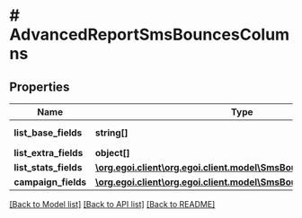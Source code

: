 # # AdvancedReportSmsBouncesColumns

## Properties

Name | Type | Description | Notes
------------ | ------------- | ------------- | -------------
**list_base_fields** | **string[]** | Array of base fields | 
**list_extra_fields** | **object[]** |  | 
**list_stats_fields** | [**\org.egoi.client\org.egoi.client.model\SmsBouncesListStatsFields**](SmsBouncesListStatsFields.md) |  | 
**campaign_fields** | [**\org.egoi.client\org.egoi.client.model\SmsBouncesCampaignFields**](SmsBouncesCampaignFields.md) |  | 

[[Back to Model list]](../../README.md#documentation-for-models) [[Back to API list]](../../README.md#documentation-for-api-endpoints) [[Back to README]](../../README.md)


